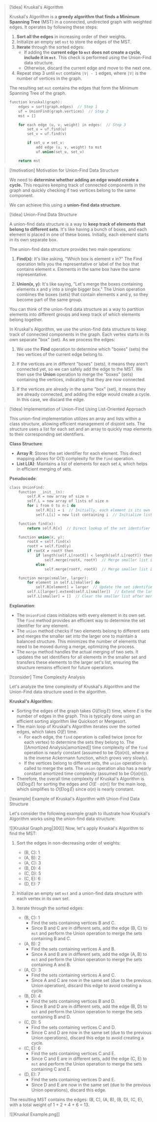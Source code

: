
> [!idea] Kruskal's Algorithm
>
> Kruskal's Algorithm is a **greedy algorithm that finds a Minimum Spanning Tree** (MST) in a connected, undirected graph with weighted edges. It operates by following these steps:
>
> 1. **Sort all the edges** in increasing order of their weights.
> 2. Initialize an empty set `mst` to store the edges of the MST.
> 3. **Iterate** through the sorted edges:
>    - If adding the **current edge to `mst` does not create a cycle, include it in `mst`**. This check is performed using the Union-Find data structure.
>    - Otherwise, discard the current edge and move to the next one.
> 4. Repeat step 3 until `mst` contains `|V| - 1` edges, where `|V|` is the number of vertices in the graph.
>
> The resulting set `mst` contains the edges that form the Minimum Spanning Tree of the graph.
>
> ```c
> function kruskal(graph):
>     edges = sort(graph.edges)  // Step 1
>     uf = UnionFind(graph.vertices)  // Step 2
>     mst = []
>
>     for each edge (u, v, weight) in edges:  // Step 3
>         set_u = uf.find(u)
>         set_v = uf.find(v)
>
>         if set_u ≠ set_v:
>             add edge (u, v, weight) to mst
>             uf.union(set_u, set_v)
>
>     return mst
> ```

> [!motivation] Motivation for Union-Find Data Structure
> 
> We need to **determine whether adding an edge would create a cycle.** This requires keeping track of connected components in the graph and quickly checking if two vertices belong to the same component.
> 
> We can achieve this using a **union-find data structure**. 

> [!idea] Union-Find Data Structure
>
> A union-find data structure is a way to **keep track of elements that belong to different sets**. It's like having a bunch of boxes, and each element is placed in one of these boxes. Initially, each element starts in its own separate box.
>
> The union-find data structure provides two main operations:
>
> 1. **Find(x)**: It's like asking, "Which box is element x in?" The Find operation tells you the representative or label of the box that contains element x. Elements in the same box have the same representative.
>
> 2. **Union(x, y)**: It's like saying, "Let's merge the boxes containing elements x and y into a single bigger box." The Union operation combines the boxes (sets) that contain elements x and y, so they become part of the same group.
>
> You can think of the union-find data structure as a way to partition elements into different groups and keep track of which elements belong together.
>
> In Kruskal's Algorithm, we use the union-find data structure to keep track of connected components in the graph. Each vertex starts in its own separate "box" (set). As we process the edges:
>
> 1. We use the **Find** operation to determine which "boxes" (sets) the two vertices of the current edge belong to.
>
> 2. If the vertices are in different "boxes" (sets), it means they aren't connected yet, so we can safely add the edge to the MST. We then use the **Union** operation to merge the "boxes" (sets) containing the vertices, indicating that they are now connected.
>
> 3. If the vertices are already in the same "box" (set), it means they are already connected, and adding the edge would create a cycle. In this case, we discard the edge.
>

> [!idea] Implementation of Union-Find Using List-Oriented Approach
>
> This union-find implementation utilizes an array and lists within a class structure, allowing efficient management of disjoint sets. The structure uses a list for each set and an array to quickly map elements to their corresponding set identifiers.
>
> **Class Structure**:
> - **Array R**: Stores the set identifier for each element. This direct mapping allows for O(1) complexity for the `find` operation.
> - **List L(A)**: Maintains a list of elements for each set `A`, which helps in efficient merging of sets.
>
> **Pseudocode**:
> ```c
> class UnionFind:
>     function __init__(n):
>         self.R = new array of size n
>         self.L = new array of lists of size n
>         for i from 0 to n-1 do
>             self.R[i] = i  // Initially, each element is its own set
>             self.L[i] = new list containing i  // Initialize list for each element
>
>     function find(x):
>         return self.R[x]  // Direct lookup of the set identifier
>
>     function union(x, y):
>         rootX = self.find(x)
>         rootY = self.find(y)
>         if rootX ≠ rootY then
>             if length(self.L[rootX]) < length(self.L[rootY]) then
>                 self.merge(rootX, rootY)  // Merge smaller list into the larger one
>             else
>                 self.merge(rootY, rootX)  // Merge smaller list into the larger one
>
>     function merge(smaller, larger):
>         for element in self.L[smaller] do
>             self.R[element] = larger  // Update the set identifier in R
>         self.L[larger].extend(self.L[smaller])  // Extend the larger list with elements of the smaller
>         self.L[smaller] = []  // Clear the smaller list after merging
> ```
>
> **Explanation**:
> - The `UnionFind` class initializes with every element in its own set. The `find` method provides an efficient way to determine the set identifier for any element.
> - The `union` method checks if two elements belong to different sets and merges the smaller set into the larger one to maintain a balanced structure. This minimizes the number of elements that need to be moved during a merge, optimizing the process.
> - The `merge` method handles the actual merging of two sets. It updates the set identifiers for all elements in the smaller set and transfers these elements to the larger set's list, ensuring the structure remains efficient for future operations.

> [!consider] Time Complexity Analysis
> 
> Let's analyze the time complexity of Kruskal's Algorithm and the Union-Find data structure used in the algorithm.
> 
> **Kruskal's Algorithm:**
> - Sorting the edges of the graph takes $O(E \log E)$ time, where $E$ is the number of edges in the graph. This is typically done using an efficient sorting algorithm like Quicksort or Mergesort.
> - The main loop of Kruskal's Algorithm iterates over the sorted edges, which takes $O(E)$ time.
>   - For each edge, the `find` operation is called twice (once for each vertex) to determine the sets they belong to. The [[Amortized Analysis|amortized]] time complexity of the `find` operation is nearly constant (assumed to be $O(\alpha(n))$, where $\alpha$ is the inverse Ackermann function, which grows very slowly).
>   - If the vertices belong to different sets, the `union` operation is called to merge the sets. The `union` operation also has a nearly constant amortized time complexity (assumed to be $O(\alpha(n))$).
> - Therefore, the overall time complexity of Kruskal's Algorithm is $O(E \log E)$ for sorting the edges and $O(E \cdot \alpha(n))$ for the main loop, which simplifies to $O(E \log E)$ since $\alpha(n)$ is nearly constant.


> [!example] Example of Kruskal's Algorithm with Union-Find Data Structure
> 
> Let's consider the following example graph to illustrate how Kruskal's Algorithm works using the union-find data structure:
> 
> ![[Kruskal Graph.png|300]]
> Now, let's apply Kruskal's Algorithm to find the MST:
> 
> 1. Sort the edges in non-decreasing order of weights:
>    - (B, C): 1
>    - (A, B): 2
>    - (A, C): 3
>    - (B, D): 4
>    - (C, D): 5
>    - (C, E): 6
>    - (D, E): 7
> 
> 2. Initialize an empty set `mst` and a union-find data structure with each vertex in its own set.
> 
> 3. Iterate through the sorted edges:
>    - (B, C): 1
>      - Find the sets containing vertices B and C.
>      - Since B and C are in different sets, add the edge (B, C) to `mst` and perform the Union operation to merge the sets containing B and C.
>    - (A, B): 2
>      - Find the sets containing vertices A and B.
>      - Since A and B are in different sets, add the edge (A, B) to `mst` and perform the Union operation to merge the sets containing A and B.
>    - (A, C): 3
>      - Find the sets containing vertices A and C.
>      - Since A and C are now in the same set (due to the previous Union operation), discard this edge to avoid creating a cycle.
>    - (B, D): 4
>      - Find the sets containing vertices B and D.
>      - Since B and D are in different sets, add the edge (B, D) to `mst` and perform the Union operation to merge the sets containing B and D.
>    - (C, D): 5
>      - Find the sets containing vertices C and D.
>      - Since C and D are now in the same set (due to the previous Union operations), discard this edge to avoid creating a cycle.
>    - (C, E): 6
>      - Find the sets containing vertices C and E.
>      - Since C and E are in different sets, add the edge (C, E) to `mst` and perform the Union operation to merge the sets containing C and E.
>    - (D, E): 7
>      - Find the sets containing vertices D and E.
>      - Since D and E are now in the same set (due to the previous Union operations), discard this edge.
> 
> The resulting MST contains the edges: (B, C), (A, B), (B, D), (C, E), with a total weight of 1 + 2 + 4 + 6 = 13.
> 
> ![[Kruskal Example.png]]


